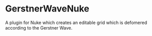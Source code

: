 # GerstnerWaveNuke
A plugin for Nuke which creates an editable grid which is defomered according to the Gerstner Wave.
